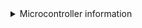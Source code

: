 <details>
    <summary>Microcontroller information</summary>    
    * Pi Pico 
    This micro controller was created by the Raspberry Pi foundation, so it means that buying one supports them instead of random companies cloning Arduinos. They are considerably more powerful than any of the other supported Arduinos. The Pi Pico supports a few extra features, such as USB Input (which allows for XB1 / Series compatability), Peripheral microcontrollers and the GHWT tap bar. Note that the Pi Pico runs at 3.3v, so it can just be used as is for PS2 and Wii adapters. Pi Picos also tend to be quite cheap and often have the advantage that they can often be brought at local stores. With the currrent firmware, picos work much much better than arduinos if your goal is to create adaptors, but they also work better for direct wiring too. There are many boards based on the Pi Pico as well, and all of these work just fine with the firmware.

    * Sparkfun Pro Micro (5v)
    The 5V Pro Micro will work okay for direct wiring, but being that it runs at 5V, it will require voltage conversion to build Wii adapters and PS2 adapters and turntables.

    * Sparkfun Pro Micro (3.3v)
    If you want to build an adapter for a Wii or PS2 guitar, then this will be easier to use than any of the 5v microcontrollers. Due to the lower voltage, these do run at half the speed of the 5v variants, a. Clones of the Pro Micro are quite cheap but will need to be purchased from ebay or aliexpress, real Pro Micros are quite expensive but there isn't really much of a difference. 3.3V arduinos will poll a wii guitar slightly slower than a 5V arduino but in practise this does not end up mattering as there are a lot of other delays necessary for communicating with a wii guitar.

    * Arduino Micro
    This is essentially the same thing as a 5v Pro Micro, however these are officially made by Arduino. These are often a bit more expensive as they aren't really cloned.

    * Arduino Leonardo
    This is essentially a 5v Pro Micro with the layout of a Arduino Uno, so you get more pins but it is also much larger. You can get clones of these, but they are still more expensive than Pro Micros or picos.

    * Arduino Uno (r1/r2/r3)
    These micro controllers are actually two micro controllers in one, and they work in tandem to provide a working controller. This has its disadvantages, as code needs to keep these controllers in sync, and this can result in issues if a bad configuration is programmed, and generally results in requiring more complicated and optimised code to work. Unos do still get 1000hz, but I would recommend against them if you are buying a new Arduino. Note that some clone Arduino Unos are actually missing the second micro controller, and these ones will NOT work at all. If you see an Arduino Uno listing that mentions "ch340g" or something along those lines do not purchase it. Due to this, they are harder to purchase and since they require more parts, they are more expensive than a Pro Micro or Pi Pico.

    * Arduino Mega 2560
    These are in the same situation as the Uno, however the main micro controller has a lot more pins. These do also end up being rather expensive due to the sheer amount of parts that are needed to make one.

    * Arduino Uno r4
    This is the newest entrant to the Arduino Uno line, and it is a totally different microcontroller and hence it is not supported.

    * Arduino Mini or Nano or Pro Mini or Pro Nano
    These do NOT work, as they are essentially Unos that lack the second micro controller that allow for custom USB device emulation.

    * ESP32
    Currently this is not supported due to the base ESP32 not fully supporting USB. There are some ESP32 models that have USB support, but these end up being more expensive than the Pi Pico, and thus it does not make sense to support these.
</details>
